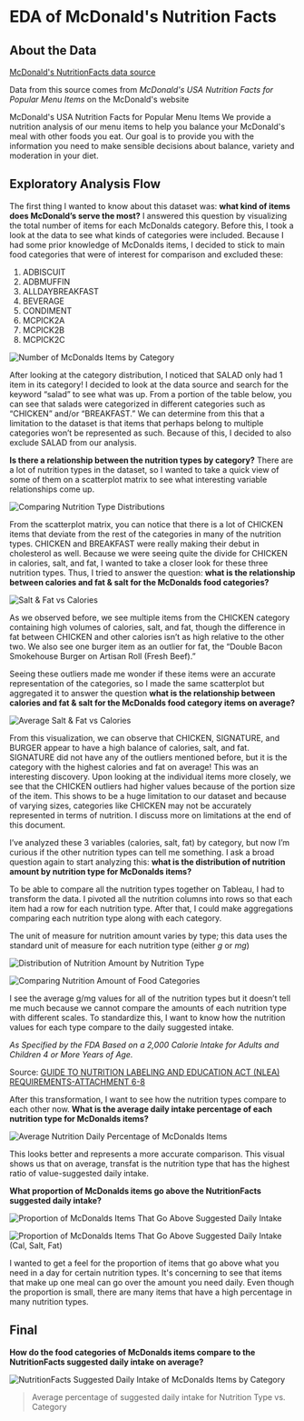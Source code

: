 # EDA of McDonald's Nutrition Facts

## About the Data

[McDonald's NutritionFacts data source](https://github.com/pffy/data-mcdonalds-nutritionfacts)

Data from this source comes from *McDonald's USA Nutrition Facts for Popular Menu Items* on the McDonald's website

McDonald's USA Nutrition Facts for Popular Menu Items
We provide a nutrition analysis of our menu items to help you balance your McDonald's meal with other foods you eat. Our goal is to provide you with the information
you need to make sensible decisions about balance, variety and moderation in your diet.

## Exploratory Analysis Flow

The first thing I wanted to know about this dataset was: **what kind of items does McDonald’s serve the most?** I answered this question by visualizing the total number of items for each McDonalds category. Before this, I took a look at the data to see what kinds of categories were included. Because I had some prior knowledge of McDonalds items, I decided to stick to main food categories that were of interest for comparison and excluded these:

1. ADBISCUIT
2. ADBMUFFIN
3. ALLDAYBREAKFAST
4. BEVERAGE
5. CONDIMENT
6. MCPICK2A
7. MCPICK2B
8. MCPICK2C

![Number of McDonalds Items by Category](imgs/Sheet1.png)

After looking at the category distribution, I noticed that SALAD only had 1 item in its category! I decided to look at the data source and search for the keyword “salad” to see what was up. From a portion of the table below, you can see that salads were categorized in different categories such as “CHICKEN” and/or “BREAKFAST.” We can determine from this that a limitation to the dataset is that items that perhaps belong to multiple categories won’t be represented as such. Because of this, I decided to also exclude SALAD from our analysis.

**Is there a relationship between the nutrition types by category?** There are a lot of nutrition types in the dataset, so I wanted to take a quick view of some of them on a scatterplot matrix to see what interesting variable relationships come up.

![Comparing Nutrition Type Distributions](imgs/Sheet2.png)

From the scatterplot matrix, you can notice that there is a lot of CHICKEN items that deviate from the rest of the categories in many of the nutrition types. CHICKEN and BREAKFAST were really making their debut in cholesterol as well. Because we were seeing quite the divide for CHICKEN in calories, salt, and fat, I wanted to take a closer look for these three nutrition types. Thus, I tried to answer the question: **what is the relationship between calories and fat & salt for the McDonalds food categories?**

![Salt & Fat vs Calories](imgs/Sheet3.png)

As we observed before, we see multiple items from the CHICKEN category containing high volumes of calories, salt, and fat, though the difference in fat between CHICKEN and other calories isn’t as high relative to the other two. We also see one burger item as an outlier for fat, the “Double Bacon Smokehouse Burger on Artisan Roll (Fresh Beef).”

Seeing these outliers made me wonder if these items were an accurate representation of the categories, so I made the same scatterplot but aggregated it to answer the question **what is the relationship between calories and fat & salt for the McDonalds food category items on average?**

![Average Salt & Fat vs Calories](imgs/Sheet4.png)

From this visualization, we can observe that CHICKEN, SIGNATURE, and BURGER appear to have a high balance of calories, salt, and fat. SIGNATURE did not have any of the outliers mentioned before, but it is the category with the highest calories and fat on average! This was an interesting discovery. Upon looking at the individual items more closely, we see that the CHICKEN outliers had higher values because of the portion size of the item. This shows to be a huge limitation to our dataset and because of varying sizes, categories like CHICKEN may not be accurately represented in terms of nutrition. I discuss more on limitations at the end of this document.

I’ve analyzed these 3 variables (calories, salt, fat) by category, but now I’m curious if the other nutrition types can tell me something. I ask a broad question again to start analyzing this: **what is the distribution of nutrition amount by nutrition type for McDonalds items?**

To be able to compare all the nutrition types together on Tableau, I had to transform the data. I pivoted all the nutrition columns into rows so that each item had a row for each nutrition type. After that, I could make aggregations comparing each nutrition type along with each category.

The unit of measure for nutrition amount varies by type; this data uses the standard unit of measure for each nutrition type (either *g* or *mg*)

![Distribution of Nutrition Amount by Nutrition Type](imgs/Sheet5.png)

![Comparing Nutrition Amount of Food Categories](imgs/Sheet6.png)

I see the average g/mg values for all of the nutrition types but it doesn’t tell me much because we cannot compare the amounts of each nutrition type with different scales. To standardize this, I want to know how the nutrition values for each type compare to the daily suggested intake.

*As Specified by the FDA Based on a 2,000 Calorie Intake for Adults and Children 4 or More Years of Age.* 

Source: [GUIDE TO NUTRITION LABELING AND EDUCATION ACT (NLEA) REQUIREMENTS-ATTACHMENT 6-8](https://www.fda.gov/ICECI/Inspections/%20%20%20%20%20%20%20%20%20%20%20%20%20%20%20%20%20%20%20%20%20%20%20%20%20%20InspectionGuides/ucm114098.htm#ATTACHMENT_8)

After this transformation, I want to see how the nutrition types compare to each other now. **What is the average daily intake percentage of each nutrition type for McDonalds items?**

![Average Nutrition Daily Percentage of McDonalds Items](imgs/Sheet7.png)

This looks better and represents a more accurate comparison. This visual shows us that on average, transfat is the nutrition type that has the highest ratio of value-suggested daily intake.

**What proportion of McDonalds items go above the NutritionFacts suggested daily intake?**

![Proportion of McDonalds Items That Go Above Suggested Daily Intake](imgs/Sheet8.png)

![Proportion of McDonalds Items That Go Above Suggested Daily Intake (Cal, Salt, Fat)](imgs/Sheet9.png)

I wanted to get a feel for the proportion of items that go above what you need in a day for certain nutrition types. It's concerning to see that items that make up one meal can go over the amount you need daily. Even though the proportion is small, there are many items that have a high percentage in many nutrition types.


## Final

**How do the food categories of McDonalds items compare to the NutritionFacts suggested daily intake on average?**

![NutritionFacts Suggested Daily Intake of McDonalds Items by Category](imgs/Final.png)
> Average percentage of suggested daily intake for Nutrition Type vs. Category

